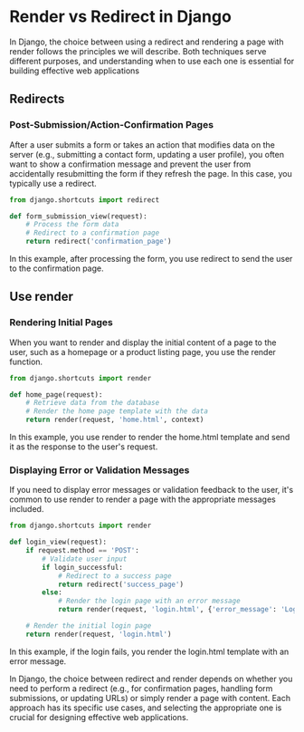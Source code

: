 # Render vs Redirect in Django

In Django, the choice between using a redirect and rendering a page with render follows the principles we will
describe. Both techniques serve different purposes, and understanding when to use each one is essential
 for building effective web applications

## Redirects

### Post-Submission/Action-Confirmation Pages

After a user submits a form or takes an action that modifies data on the server (e.g., submitting a contact
form, updating a user profile), you often want to show a confirmation message and prevent the user from accidentally
resubmitting the form if they refresh the page. In this case, you typically use a redirect.

``` python
from django.shortcuts import redirect

def form_submission_view(request):
    # Process the form data
    # Redirect to a confirmation page
    return redirect('confirmation_page')
```

In this example, after processing the form, you use redirect to send the user to the confirmation page.

## Use render

### Rendering Initial Pages

When you want to render and display the initial content of a page to the user, such as a homepage or a product
listing page, you use the render function.

```py
from django.shortcuts import render

def home_page(request):
    # Retrieve data from the database
    # Render the home page template with the data
    return render(request, 'home.html', context)
```

In this example, you use render to render the home.html template and send it as the response to the user's request.

### Displaying Error or Validation Messages

If you need to display error messages or validation feedback to the user, it's common to use render to render a page
with the appropriate messages included.

```py
from django.shortcuts import render

def login_view(request):
    if request.method == 'POST':
        # Validate user input
        if login_successful:
            # Redirect to a success page
            return redirect('success_page')
        else:
            # Render the login page with an error message
            return render(request, 'login.html', {'error_message': 'Login failed'})

    # Render the initial login page
    return render(request, 'login.html')
```

In this example, if the login fails, you render the login.html template with an error message.

In Django, the choice between redirect and render depends on whether you need to perform a redirect (e.g.,
for confirmation pages, handling form submissions, or updating URLs) or simply render a page with content.
Each approach has its specific use cases, and selecting the appropriate one is crucial for designing effective
web applications.
